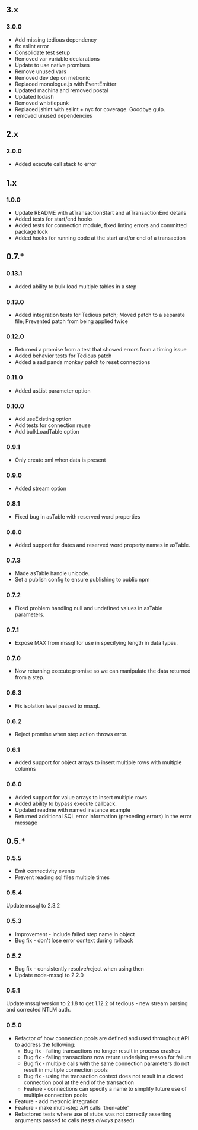 ## 3.x

### 3.0.0

* Add missing tedious dependency
* fix eslint error
* Consolidate test setup
* Removed var variable declarations
* Update to use native promises
* Remove unused vars
* Removed dev dep on metronic
* Replaced monologue.js with EventEmitter
* Updated machina and removed postal
* Updated lodash
* Removed whistlepunk
* Replaced jshint with eslint + nyc for coverage. Goodbye gulp.
* removed unused dependencies

## 2.x

### 2.0.0

* Added execute call stack to error

## 1.x

### 1.0.0

* Update README with atTransactionStart and atTransactionEnd details
* Added tests for start/end hooks
* Added tests for connection module, fixed linting errors and committed package lock
* Added hooks for running code at the start and/or end of a transaction

## 0.7.*

### 0.13.1

* Added ability to bulk load multiple tables in a step

### 0.13.0

* Added integration tests for Tedious patch; Moved patch to a separate file; Prevented patch from being applied twice

### 0.12.0

* Returned a promise from a test that showed errors from a timing issue
* Added behavior tests for Tedious patch
* Added a sad panda monkey patch to reset connections

### 0.11.0

* Added asList parameter option

### 0.10.0

* Add useExisting option
* Add tests for connection reuse
* Add bulkLoadTable option

### 0.9.1

* Only create xml when data is present

### 0.9.0

* Added stream option

### 0.8.1

* Fixed bug in asTable with reserved word properties

### 0.8.0

* Added support for dates and reserved word property names in asTable.

### 0.7.3

* Made asTable handle unicode.
* Set a publish config to ensure publishing to public npm

### 0.7.2

* Fixed problem handling null and undefined values in asTable parameters.

### 0.7.1

* Expose MAX from mssql for use in specifying length in data types.

### 0.7.0

* Now returning execute promise so we can manipulate the data returned from a step.

### 0.6.3

* Fix isolation level passed to mssql.

### 0.6.2

* Reject promise when step action throws error.

### 0.6.1

* Added support for object arrays to insert multiple rows with multiple columns

### 0.6.0
* Added support for value arrays to insert multiple rows
* Added ability to bypass execute callback.
* Updated readme with named instance example
* Returned additional SQL error information (preceding errors) in the error message

## 0.5.*

### 0.5.5
 * Emit connectivity events
 * Prevent reading sql files multiple times

### 0.5.4
Update mssql to 2.3.2

### 0.5.3
 * Improvement - include failed step name in  object
 * Bug fix - don't lose error context during rollback

### 0.5.2
 * Bug fix - consistently resolve/reject when using then
 * Update node-mssql to 2.2.0

### 0.5.1

Update mssql version to 2.1.8 to get 1.12.2 of tedious - new stream parsing and corrected NTLM auth.

### 0.5.0

 * Refactor of how connection pools are defined and used throughout API to address the following:
   * Bug fix - failing transactions no longer result in process crashes
   * Bug fix - failing transactions now return underlying reason for failure
   * Bug fix - multiple calls with the same connection parameters do not result in multiple connection pools
   * Bug fix - using the transaction context does not result in a closed connection pool at the end of the transaction
   * Feature - connections can specify a name to simplify future use of multiple connection pools
 * Feature - add metronic integration
 * Feature - make multi-step API calls 'then-able'
 * Refactored tests where use of stubs was not correctly asserting arguments passed to calls (tests *always* passed)
